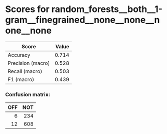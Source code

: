 # Scores for random_forests__both__1-gram__finegrained__none__none__none__none
|      Score      |Value|
|-----------------|----:|
|Accuracy         |0.714|
|Precision (macro)|0.528|
|Recall (macro)   |0.503|
|F1 (macro)       |0.439|

### Confusion matrix:
|OFF|NOT|
|--:|--:|
|  6|234|
| 12|608|
